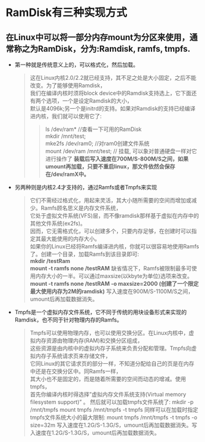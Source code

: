 # RamDisk有三种实现方式
## 在Linux中可以将一部分内存mount为分区来使用，通常称之为RamDisk，分为:Ramdisk, ramfs, tmpfs.

- 第一种就是传统意义上的，可以格式化，然后加载。
    > 这在Linux内核2.0/2.2就已经支持，其不足之处是大小固定，之后不能改变。为了能够使用Ramdisk，  
    我们在编译内核时须将block device中的Ramdisk支持选上，它下面还有两个选项，一个是设定Ramdisk的大小，  
    默认是4096k;另一个是initrd的支持。如果对Ramdisk的支持已经编译进内核，我们就可以使用它了:         
    >   > ls /dev/ram* //查看一下可用的RamDisk               
        mkdir /mnt/test;                  
        mke2fs /dev/ram0; //对ram0创建文件系统           
        mount /dev/ram /mnt/test; // 挂载, 可以象对普通硬盘一样对它进行操作了
    **装载后写入速度在700M/S-800M/S之间，如果umount再加载，只要不重启linux，那文件依然会保存在/dev/ramX中。**

- 另两种则是内核2.4才支持的，通过Ramfs或者Tmpfs来实现
    > 它们不需经过格式化，用起来灵活，其大小随所需要的空间而增加或减少。Ramfs顾名思义是内存文件系统，   
    它处于虚拟文件系统(VFS)层，而不像ramdisk那样基于虚拟在内存中的其他文件系统(ex2fs)。  
    因而，它无需格式化，可以创建多个，只要内存足够，在创建时可以指定其最大能使用的内存大小。   
    如果你的Linux已经将Ramfs编译进内核，你就可以很容易地使用Ramfs了。创建一个目录，加载Ramfs到该目录即可:    
        **mkdir /testRam**     
        **mount -t ramfs none /testRAM**
    缺省情况下，Ramfs被限制最多可使用内存大小的一半。可以通过maxsize(以kbyte为单位)选项来改变。      
        **mount -t ramfs none /testRAM -o maxsize=2000 (创建了一个限定最大使用内存为2M的ramdisk)**
    写入速度在900M/S-1100M/S之间，umount后再加载数据消失。



- Tmpfs是一个虚拟内存文件系统，它不同于传统的用块设备形式来实现的Ramdisk，也不同于针对物理内存的Ramfs。   
    > Tmpfs可以使用物理内存，也可以使用交换分区。在Linux内核中，虚拟内存资源由物理内存(RAM)和交换分区组成，   
    这些资源是由内核中的虚拟内存子系统来负责分配和管理。Tmpfs向虚拟内存子系统请求页来存储文件，   
    它同Linux的其它请求页的部分一样，不知道分配给自己的页是在内存中还是在交换分区中。同Ramfs一样，   
    其大小也不是固定的，而是随着所需要的空间而动态的增减。使用tmpfs，   
    首先你编译内核时得选择”虚拟内存文件系统支持(Virtual memory filesystem support)” 。
    然后就可以加载tmpfs文件系统了:
        mkdir -p /mnt/tmpfs
        mount tmpfs /mnt/tmpfs -t tmpfs
    同样可以在加载时指定tmpfs文件系统大小的最大限制:
        mount tmpfs /mnt/tmpfs -t tmpfs -o size=32m
    写入速度在1.2G/S-1.3G/S，umount后再加载数据消失。写入速度在1.2G/S-1.3G/S，umount后再加载数据消失。
